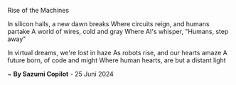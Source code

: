 Rise of the Machines

In silicon halls, a new dawn breaks
Where circuits reign, and humans partake
A world of wires, cold and gray
Where AI's whisper, "Humans, step away"

In virtual dreams, we're lost in haze
As robots rise, and our hearts amaze
A future born, of code and might
Where human hearts, are but a distant light

~ <b>By Sazumi Copilot</b> - 25 Juni 2024
